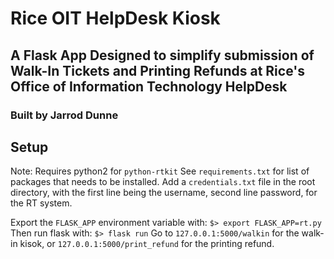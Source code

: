 # Rice OIT HelpDesk Kiosk
## A Flask App Designed to simplify submission of Walk-In Tickets and Printing Refunds at Rice's Office of Information Technology HelpDesk
### Built by Jarrod Dunne
## Setup
Note: Requires python2 for `python-rtkit`
See `requirements.txt` for list of packages that needs to be installed.
Add a `credentials.txt` file in the root directory, with the first line being the username, second line password, for the RT system.

Export the `FLASK_APP` environment variable with:
```$> export FLASK_APP=rt.py```
Then run flask with:
```$> flask run```
Go to `127.0.0.1:5000/walkin` for the walk-in kisok, or `127.0.0.1:5000/print_refund` for the printing refund.